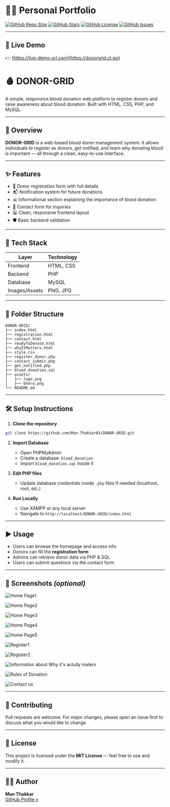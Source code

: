 # 👨‍💻 Personal Portfolio

[![GitHub Repo Size](https://img.shields.io/github/repo-size/Man-Thakkar03/Personal-Portfolio?color=blue&style=for-the-badge)](https://github.com/Man-Thakkar03/Personal-Portfolio)
[![GitHub Stars](https://img.shields.io/github/stars/Man-Thakkar03/Personal-Portfolio?style=for-the-badge&color=yellow)](https://github.com/Man-Thakkar03/Personal-Portfolio/stargazers)
[![GitHub License](https://img.shields.io/github/license/Man-Thakkar03/Personal-Portfolio?style=for-the-badge&color=green)](https://github.com/Man-Thakkar03/Personal-Portfolio/blob/main/LICENSE)
[![GitHub Issues](https://img.shields.io/github/issues/Man-Thakkar03/Personal-Portfolio?style=for-the-badge&color=red)](https://github.com/Man-Thakkar03/Personal-Portfolio/issues)

---

## 🔗 Live Demo

👉 [https://live-demo-url.com](https://donorgrid.ct.ws)  


# 🩸 DONOR-GRID

A simple, responsive blood donation web platform to register donors and raise awareness about blood donation. Built with HTML, CSS, PHP, and MySQL.

---

## 📌 Overview

**DONOR-GRID** is a web-based blood donor management system. It allows individuals to register as donors, get notified, and learn why donating blood is important — all through a clean, easy-to-use interface.

---

## ✨ Features

- 📝 Donor registration form with full details
- 📬 Notification system for future donations
- 📊 Informational section explaining the importance of blood donation
- 📩 Contact form for inquiries
- 💻 Clean, responsive frontend layout
- 🛡️ Basic backend validation

---

## 🧰 Tech Stack

| Layer       | Technology     |
|-------------|----------------|
| Frontend    | HTML, CSS      |
| Backend     | PHP            |
| Database    | MySQL          |
| Images/Assets | PNG, JPG     |

---

## 📂 Folder Structure

```
DONOR-GRID/
├── index.html
├── registration.html
├── contact.html
├── readyToDonate.html
├── whyItMatters.html
├── style.css
├── register_donor.php
├── contact_submit.php
├── get_notified.php
├── blood_donation.sql
├── assets/
│   ├── logo.png
│   ├── bhero.png
└── README.md
```

---

## 🛠️ Setup Instructions

1. **Clone the repository**
```bash
git clone https://github.com/Man-Thakkar03/DONOR-GRID.git
```

2. **Import Database**
   - Open PHPMyAdmin
   - Create a database: `blood_donation`
   - Import `blood_donation.sql` inside it

3. **Edit PHP files**
   - Update database credentials inside `.php` files if needed (localhost, root, etc.)

4. **Run Locally**
   - Use XAMPP or any local server
   - Navigate to `http://localhost/DONOR-GRID/index.html`

---

## ▶️ Usage

- Users can browse the homepage and access info
- Donors can fill the **registration form**
- Admins can retrieve donor data via PHP & SQL
- Users can submit questions via the contact form

---

## 📸 Screenshots *(optional)*

![Home Page1](https://github.com/user-attachments/assets/c252e866-a686-4727-8c82-1413856df4e2)

![Home Page2](https://github.com/user-attachments/assets/25e6990c-1144-471b-96bc-6857e27e6b33)

![Home Page3](https://github.com/user-attachments/assets/c81cfcfa-7e86-477d-9a30-8d64ad589e44)

![Home Page4](https://github.com/user-attachments/assets/1469709b-323b-425f-aa58-bf44bf8af663)

![Home Page5](https://github.com/user-attachments/assets/7bb0daab-2b36-4121-85c7-b01750bb780b)

![Register1](https://github.com/user-attachments/assets/d20c8f35-549e-4130-b5dc-07f25514ef21)

![Register2](https://github.com/user-attachments/assets/a36e7ad2-9dea-49e1-9579-4f09b375c600)

![Information about Why it's actully maters](https://github.com/user-attachments/assets/ed46b16f-5944-4bba-bebf-a0d0dc2bd152)

![Rules of Donation](https://github.com/user-attachments/assets/f346f8c7-5882-4fe8-9b1c-4c6beb476b67)

![Contact us](https://github.com/user-attachments/assets/17d636f4-7ba9-4e78-9096-348c9421e7bc)

---

## 🤝 Contributing

Pull requests are welcome. For major changes, please open an issue first to discuss what you would like to change.

---

## 📄 License

This project is licensed under the **MIT License** — feel free to use and modify it.

---

## 🙋‍♂️ Author

**Man Thakkar**  
[GitHub Profile »](https://github.com/Man-Thakkar03)

